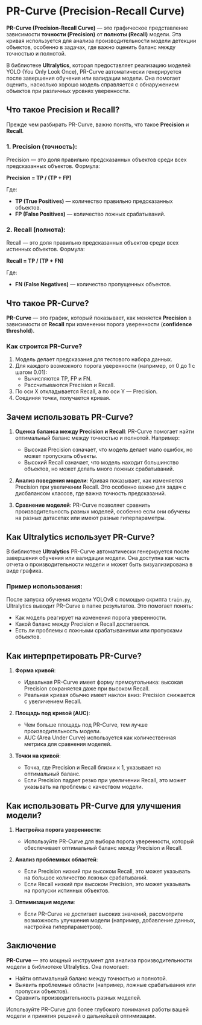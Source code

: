 # PR-Curve (Precision-Recall Curve)
**PR-Curve (Precision-Recall Curve)** — это графическое представление зависимости **точности (Precision)** от **полноты (Recall)** модели. Эта кривая используется для анализа производительности модели детекции объектов, особенно в задачах, где важно оценить баланс между точностью и полнотой.

В библиотеке **Ultralytics**, которая предоставляет реализацию моделей YOLO (You Only Look Once), PR-Curve автоматически генерируется после завершения обучения или валидации модели. Она помогает оценить, насколько хорошо модель справляется с обнаружением объектов при различных уровнях уверенности.



## Что такое Precision и Recall?

Прежде чем разбирать PR-Curve, важно понять, что такое **Precision** и **Recall**.

### 1. **Precision (точность)**:
Precision — это доля правильно предсказанных объектов среди всех предсказанных объектов. Формула:

**Precision = TP / (TP + FP)**

Где:
- **TP (True Positives)** — количество правильно предсказанных объектов.
- **FP (False Positives)** — количество ложных срабатываний.

### 2. **Recall (полнота)**:
Recall — это доля правильно предсказанных объектов среди всех истинных объектов. Формула:

**Recall = TP / (TP + FN)**


Где:
- **FN (False Negatives)** — количество пропущенных объектов.



## Что такое PR-Curve?

**PR-Curve** — это график, который показывает, как меняется **Precision** в зависимости от **Recall** при изменении порога уверенности (**confidence threshold**).

### Как строится PR-Curve?
1. Модель делает предсказания для тестового набора данных.
2. Для каждого возможного порога уверенности (например, от 0 до 1 с шагом 0.01):
   - Вычисляются TP, FP и FN.
   - Рассчитываются Precision и Recall.
3. По оси X откладывается Recall, а по оси Y — Precision.
4. Соединяя точки, получается кривая.



## Зачем использовать PR-Curve?

1. **Оценка баланса между Precision и Recall**:
   PR-Curve помогает найти оптимальный баланс между точностью и полнотой. Например:
   - Высокая Precision означает, что модель делает мало ошибок, но может пропускать объекты.
   - Высокий Recall означает, что модель находит большинство объектов, но может делать много ложных срабатываний.

2. **Анализ поведения модели**:
   Кривая показывает, как изменяется Precision при увеличении Recall. Это особенно важно для задач с дисбалансом классов, где важна точность предсказаний.

3. **Сравнение моделей**:
   PR-Curve позволяет сравнить производительность разных моделей, особенно если они обучены на разных датасетах или имеют разные гиперпараметры.



## Как Ultralytics использует PR-Curve?

В библиотеке **Ultralytics** PR-Curve автоматически генерируется после завершения обучения или валидации модели. Она доступна как часть отчета о производительности модели и может быть визуализирована в виде графика.

### Пример использования:
После запуска обучения модели YOLOv8 с помощью скрипта `train.py`, Ultralytics выводит PR-Curve в папке результатов. Это помогает понять:
- Как модель реагирует на изменения порога уверенности.
- Какой баланс между Precision и Recall достигается.
- Есть ли проблемы с ложными срабатываниями или пропусками объектов.



## Как интерпретировать PR-Curve?

1. **Форма кривой**:
   - Идеальная PR-Curve имеет форму прямоугольника: высокая Precision сохраняется даже при высоком Recall.
   - Реальная кривая обычно имеет наклон вниз: Precision снижается с увеличением Recall.

2. **Площадь под кривой (AUC)**:
   - Чем больше площадь под PR-Curve, тем лучше производительность модели.
   - AUC (Area Under Curve) используется как количественная метрика для сравнения моделей.

3. **Точки на кривой**:
   - Точка, где Precision и Recall близки к 1, указывает на оптимальный баланс.
   - Если Precision падает резко при увеличении Recall, это может указывать на проблемы с качеством модели.


## Как использовать PR-Curve для улучшения модели?

1. **Настройка порога уверенности**:
   - Используйте PR-Curve для выбора порога уверенности, который обеспечивает оптимальный баланс между Precision и Recall.

2. **Анализ проблемных областей**:
   - Если Precision низкий при высоком Recall, это может указывать на большое количество ложных срабатываний.
   - Если Recall низкий при высоком Precision, это может указывать на пропуски истинных объектов.

3. **Оптимизация модели**:
   - Если PR-Curve не достигает высоких значений, рассмотрите возможность улучшения модели (например, добавление данных, настройка гиперпараметров).



## Заключение

**PR-Curve** — это мощный инструмент для анализа производительности модели в библиотеке Ultralytics. Она помогает:
- Найти оптимальный баланс между точностью и полнотой.
- Выявить проблемные области (например, ложные срабатывания или пропуски объектов).
- Сравнить производительность разных моделей.

Используйте PR-Curve для более глубокого понимания работы вашей модели и принятия решений о дальнейшей оптимизации.